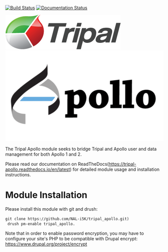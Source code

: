 [![Build Status](https://travis-ci.org/NAL-i5K/tripal_apollo.svg?branch=master)](https://travis-ci.org/NAL-i5K/tripal_apollo) [![Documentation Status](https://readthedocs.org/projects/tripal-apollo/badge/?version=latest)](https://tripal-apollo.readthedocs.io/en/latest/?badge=latest)

![Tripal logo](/docs/_static/tripal_logo.png) ![Apollo logo](/docs/_static/apollo_logo.png)


The Tripal Apollo module seeks to bridge Tripal and Apollo user and data management for both Apollo 1 and 2.

Please read our documentation on ReadTheDocs(https://tripal-apollo.readthedocs.io/en/latest) for detailed module usage and installation instructions.


# Module Installation

Please install this module with git and drush:

```
git clone https://github.com/NAL-i5K/tripal_apollo.git)
 drush pm-enable tripal_apollo.

```

Note that in order to enable password encryption, you may have to configure your site's PHP to be compatible with Drupal encrypt:  https://www.drupal.org/project/encrypt
